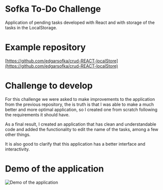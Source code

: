 # Sofka To-Do Challenge

Application of pending tasks developed with React and with storage of the tasks in the LocalStorage.

# Example repository

[https://github.com/edgarsofka/crud-REACT-localStore](https://github.com/edgarsofka/crud-REACT-localStore)

# Challenge to develop

For this challenge we were asked to make improvements to the application from the previous repository, the is truth is that I was able to make a much better and more optimal application, so I created one from scratch following the requirements it should have.

As a final result, I created an application that has clean and understandable code and added the functionality to edit the name of the tasks, among a few other things.

It is also good to clarify that this application has a better interface and interactivity.

# Demo of the application

![Demo of the application](./src/assets/image/appDemo.gif)
